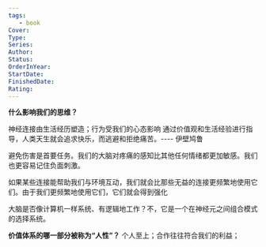 ```yaml
---
tags: 
   - book 
Cover: 
Type:
Series: 
Author:
Status: 
OrderInYear:
StartDate:
FinishedDate:
Rating: 
---
```


**什么影响我们的思维？**

神经连接由生活经历塑造；行为受我们的心态影响
通过价值观和生活经验进行指导，人类天生就会追求快乐，而逃避和拒绝痛苦。---- 伊壁鸠鲁

避免伤害是首要任务。我们的大脑对疼痛的感知比其他任何情绪都更加敏感。我们也更容易记住负面刺激。

如果某些连接能帮助我们与环境互动，我们就会比那些无益的连接更频繁地使用它们。由于我们更频繁地使用它们，它们就会得到强化


大脑是否像计算机一样系统、有逻辑地工作？不，它是一个在神经元之间组合模式的选择系统。


**价值体系的哪一部分被称为“人性”？**
个人至上；合作往往符合我们的利益；